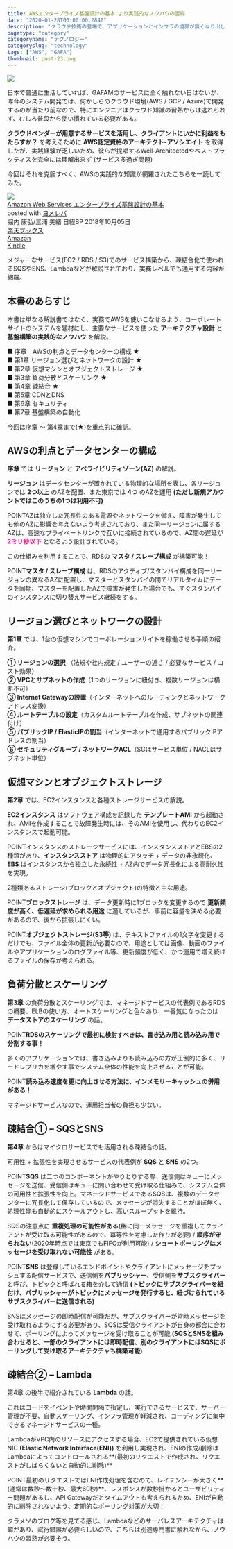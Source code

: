 ```yaml
---
title: AWSエンタープライズ基盤設計の基本 より実践的なノウハウの習得
date: "2020-01-28T00:00:00.284Z"
description: "クラウド技術の登場で、アプリケーションとインフラの境界が無くなり出し、どんなポジションでも最低限のクラウド技術が重要な昨今。クラウド業界をリードしているアマゾンのAWSを学ぶことは、どのレイヤーの技術者にも求められている。"
pagetype: "category"
categoryname: "テクノロジー"
categoryslug: "technology"
tags: ["AWS", "GAFA"]
thumbnail: post-23.png
---
```


![](./post-23.png)

日本で普通に生活していれば、GAFAMのサービスに全く触れない日はないが、昨今のシステム開発では、何かしらのクラウド環境(AWS / GCP / Azure)で開発するのが当たり前なので、特にエンジニアはクラウド知識の習熟からは逃れられず、むしろ普段から使い慣れている必要がある。

**クラウドベンダーが用意するサービスを活用し、クライアントにいかに利益をもたらすか？** を考えるために **AWS認定資格のアーキテクト-アソシエイト** を取得したが、実践経験が乏しいため、彼らが提唱するWell-Architectedやベストプラクティスを完全には理解出来ず (サービス多過ぎ問題)

今回はそれを克服すべく、AWSの実践的な知識が網羅されたこちらを一読してみた。

<div class="cstmreba"><div class="booklink-box"><div class="booklink-image"><a href="https://hb.afl.rakuten.co.jp/hgc/146fe51c.1fd043a3.146fe51d.605dc196/yomereba_main_202001281649171838?pc=http%3A%2F%2Fbooks.rakuten.co.jp%2Frb%2F15610238%2F%3Fscid%3Daf_ich_link_urltxt%26m%3Dhttp%3A%2F%2Fm.rakuten.co.jp%2Fev%2Fbook%2F" target="_blank" rel="noopener noreferrer"><img src="https://thumbnail.image.rakuten.co.jp/@0_mall/book/cabinet/2676/9784822292676.jpg?_ex=160x160" style="border: none;" /></a></div><div class="booklink-info"><div class="booklink-name"><a href="https://hb.afl.rakuten.co.jp/hgc/146fe51c.1fd043a3.146fe51d.605dc196/yomereba_main_202001281649171838?pc=http%3A%2F%2Fbooks.rakuten.co.jp%2Frb%2F15610238%2F%3Fscid%3Daf_ich_link_urltxt%26m%3Dhttp%3A%2F%2Fm.rakuten.co.jp%2Fev%2Fbook%2F" target="_blank" rel="noopener noreferrer">Amazon Web Services エンタープライズ基盤設計の基本</a><div class="booklink-powered-date">posted with <a href="https://yomereba.com" rel="nofollow noopener noreferrer" target="_blank">ヨメレバ</a></div></div><div class="booklink-detail">堀内 康弘/三浦 美緒 日経BP 2018年10月05日    </div><div class="booklink-link2"><div class="shoplinkrakuten"><a href="https://hb.afl.rakuten.co.jp/hgc/146fe51c.1fd043a3.146fe51d.605dc196/yomereba_main_202001281649171838?pc=http%3A%2F%2Fbooks.rakuten.co.jp%2Frb%2F15610238%2F%3Fscid%3Daf_ich_link_urltxt%26m%3Dhttp%3A%2F%2Fm.rakuten.co.jp%2Fev%2Fbook%2F" target="_blank" rel="noopener noreferrer">楽天ブックス</a></div><div class="shoplinkamazon"><a href="https://www.amazon.co.jp/exec/obidos/asin/4822292673/kanon123-22/" target="_blank" rel="noopener noreferrer">Amazon</a></div><div class="shoplinkkindle"><a href="https://www.amazon.co.jp/gp/search?keywords=Amazon%20Web%20Services%20%E3%82%A8%E3%83%B3%E3%82%BF%E3%83%BC%E3%83%97%E3%83%A9%E3%82%A4%E3%82%BA%E5%9F%BA%E7%9B%A4%E8%A8%AD%E8%A8%88%E3%81%AE%E5%9F%BA%E6%9C%AC&__mk_ja_JP=%83J%83%5E%83J%83i&url=node%3D2275256051&tag=kanon123-22" target="_blank" rel="noopener noreferrer">Kindle</a></div>                              	  	  	  	  	</div></div><div class="booklink-footer"></div></div></div>

メジャーなサービス(EC2 / RDS / S3)でのサービス構築から、疎結合化で使われるSQSやSNS、Lambdaなどが解説されており、実務レベルでも通用する内容が網羅。

## 本書のあらすじ

本書は単なる解説書ではなく、実務でAWSを使いこなせるよう、コーポレートサイトのシステムを題材にし、主要なサービスを使った **アーキテクチャ設計** と **基盤構築の実践的なノウハウ** を解説。

■ 序章 AWSの利点とデータセンターの構成 ★  
■ 第1章 リージョン選びとネットワークの設計 ★  
■ 第2章 仮想マシンとオブジェクトストレージ ★  
■ 第3章 負荷分散とスケーリング ★  
■ 第4章 疎結合 ★  
■ 第5章 CDNとDNS  
■ 第6章 セキュリティ  
■ 第7章 基盤構築の自動化  

今回は序章 〜 第4章まで(★)を重点的に確認。

## AWSの利点とデータセンターの構成

**序章** では **リージョン** と **アベライビリティゾーン(AZ)** の解説。

**リージョン** はデータセンターが置かれている物理的な場所を表し、各リージョンでは **2つ以上** のAZを配置、また東京では **4つ** のAZを運用 **(ただし新規アカウントではこのうちの1つは利用不可)**

<span class="mark">POINT</span>AZは独立した冗長性のある電源やネットワークを備え、障害が発生しても他のAZに影響を与えないよう考慮されており、また同一リージョンに属するAZは、高速なプライベートリンクで互いに接続されているので、AZ間の遅延が <span style="color: deeppink; font-weight: bold;">2ミリ秒以下</span> となるよう設計されている。

この仕組みを利用することで、RDSの **マスタ / スレーブ構成** が構築可能！

<span class="mark">POINT</span>**マスタ / スレーブ構成** は、RDSのアクティブ/スタンバイ構成を同一リージョンの異なるAZに配置し、マスターとスタンバイの間でリアルタイムにデータを同期、マスターを配置したAZで障害が発生した場合でも、すぐスタンバイのインスタンスに切り替えサービス継続をする。

## リージョン選びとネットワークの設計

**第1章** では、1台の仮想マシンでコーポレーションサイトを稼働させる手順の紹介。

**① リージョンの選択** （法規や社内規定 / ユーザーの近さ / 必要なサービス / コスト効果）  
**② VPCとサブネットの作成**（1つのリージョンに紐付き、複数リージョンは横断不可）  
**③ Internet Gatewayの設置**（インターネットへのルーティングとネットワークアドレス変換）  
**④ ルートテーブルの設定**（カスタムルートテーブルを作成、サブネットの関連付け）  
**⑤ パブリックIP / ElasticIPの割当**（インターネットで通用するパブリックIPアドレスの割当）  
**⑥ セキュリティグループ / ネットワークACL**（SGはサービス単位 / NACLはサブネット単位）  

## 仮想マシンとオブジェクトストレージ

**第2章** では、EC2インスタンスと各種ストレージサービスの解説。

**EC2インスタンス** はソフトウェア構成を記録した **テンプレートAMI** から起動され、AMIを作成することで故障発生時には、そのAMIを使用し、代わりのEC2インスタンスで起動可能。

<span class="mark">POINT</span>インスタンスのストレージサービスには、インスタンスストアとEBSの2種類があり、**インスタンスストア** は物理的にアタッチ + データの非永続化、**EBS** はインスタンスから独立した永続性 + AZ内でデータ冗長化による高耐久性を実現。

2種類あるストレージ(ブロックとオブジェクト)の特徴と主な用途。

<span class="mark">POINT</span>**ブロックストレージ** は、データ更新時に1ブロックを変更するので **更新頻度が高く、低遅延が求められる用途** に適しているが、事前に容量を決める必要があるので、後から拡張しにくい。

<span class="mark">POINT</span>**オブジェクトストレージ(S3等)** は、テキストファイルの1文字を変更するだけでも、ファイル全体の更新が必要なので、用途としては画像、動画のファイルやアプリケーションのログファイル等、更新頻度が低く、かつ運用で増え続けるファイルの保存が考えられる。

## 負荷分散とスケーリング

**第3章** の負荷分散とスケーリングでは、マネージドサービスの代表例であるRDSの概要、ELBの使い方、オートスケーリングと色々あり、一番気になったのは **データストアのスケーリング** の話。

<span class="mark">POINT</span>**RDSのスケーリングで最初に検討すべきは、書き込み用と読み込み用で分割する事！**

多くのアプリケーションでは、書き込みよりも読み込みの方が圧倒的に多く、リードレプリカを増やす事でシステム全体の性能を向上させることが可能。

<span class="mark">POINT</span>**読み込み速度を更に向上させる方法に、インメモリーキャッシュの併用がある！**

マネージドサービスなので、運用担当者の負担も少ない。

## 疎結合① – SQSとSNS

**第4章** からはマイクロサービスでも活用される疎結合の話。

可用性 + 拡張性を実現させるサービスの代表例が **SQS** と **SNS** の2つ。

<span class="mark">POINT</span>**SQS** は二つのコンポーネントがやりとりする際、送信側はキューにメッセージを送信、受信側はキューに問い合わせて受け取る仕組みで、システム全体の可用性と拡張性を向上。マネージドサービスであるSQSは、複数のデータセンターに冗長化して保存しているので、メッセージが消失することがほぼ無く、処理性能も自動的にスケールアウトし、高いスループットを維持。

SQSの注意点に **重複処理の可能性がある**(稀に同一メッセージを重複してクライアントが受け取る可能性があるので、冪等性を考慮した作りが必要) / **順序が守られない**(2020年時点では東京でもFIFOが利用可能) / **ショートポーリングはメッセージを受け取れない可能性** がある。

<span class="mark">POINT</span>**SNS** は登録しているエンドポイントやクライアントにメッセージをプッシュする配信サービスで、送信側を**パブリッシャー**、受信側を**サブスクライバー**と呼び、トピックと呼ばれる箱を介して通信 **(トピックにサブスクライバーを紐付け、パブリッシャーがトピックにメッセージを発行すると、紐づけられているサブスクライバーに送信される)**

SNSはメッセージの即時配信が可能だが、サブスクライバーが常時メッセージを受け取れるようにする必要があり、SQSは受信クライアントが自身の都合に合わせて、ポーリングによってメッセージを受け取ることが可能 **(SQSとSNSを組み合わせると、一部のクライアントには即時配信、別のクライアントにはSQSにポーリングして受け取るアーキテクチャも構築可能)**

## 疎結合② – Lambda

第4章 の後半で紹介されている **Lambda** の話。

これはコードをイベントや時間間隔で指定し、実行できるサービスで、サーバー管理が不要、自動スケーリング、インフラ管理が軽減され、コーディングに集中できるマネージドサービスの一種。

LambdaがVPC内のリソースにアクセスする場合、EC2で提供されている仮想NIC **(Elastic Network Interface(ENI))** を利用し実現され、ENIの作成/削除はLambdaによってコントロールされる**(最初のリクエストで作成され、リクエストがしばらくないと自動的に削除)**

<span class="mark">POINT</span>最初のリクエストではENI作成処理を含むので、レイテンシーが大きく**(通常は数秒〜数十秒、最大60秒)**、レスポンスが数秒掛かるとユーザビリティー問題があるし、API Gatewayだとタイムアウトも考えられるため、ENIが自動的に削除されないよう、定期的なポーリング対策が大切！

クラメソのブログ等を見てる感じ、Lambdaなどのサーバレスアーキテクチャは癖があり、試行錯誤が必要らしいので、こちらは別途専門書に触れながら、ノウハウの習熟が必要そう。